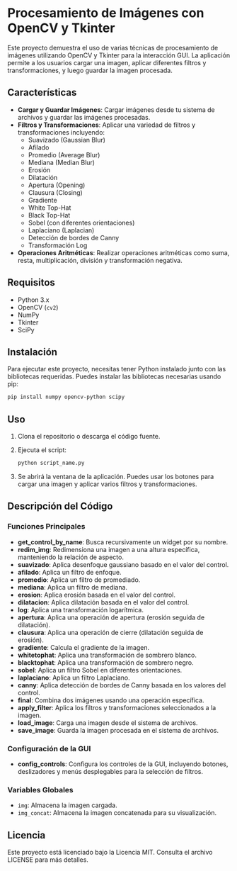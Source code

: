 
# Procesamiento de Imágenes con OpenCV y Tkinter

Este proyecto demuestra el uso de varias técnicas de procesamiento de imágenes utilizando OpenCV y Tkinter para la interacción GUI. La aplicación permite a los usuarios cargar una imagen, aplicar diferentes filtros y transformaciones, y luego guardar la imagen procesada.

## Características

- **Cargar y Guardar Imágenes**: Cargar imágenes desde tu sistema de archivos y guardar las imágenes procesadas.
- **Filtros y Transformaciones**: Aplicar una variedad de filtros y transformaciones incluyendo:
  - Suavizado (Gaussian Blur)
  - Afilado
  - Promedio (Average Blur)
  - Mediana (Median Blur)
  - Erosión
  - Dilatación
  - Apertura (Opening)
  - Clausura (Closing)
  - Gradiente
  - White Top-Hat
  - Black Top-Hat
  - Sobel (con diferentes orientaciones)
  - Laplaciano (Laplacian)
  - Detección de bordes de Canny
  - Transformación Log
- **Operaciones Aritméticas**: Realizar operaciones aritméticas como suma, resta, multiplicación, división y transformación negativa.

## Requisitos

- Python 3.x
- OpenCV (`cv2`)
- NumPy
- Tkinter
- SciPy

## Instalación

Para ejecutar este proyecto, necesitas tener Python instalado junto con las bibliotecas requeridas. Puedes instalar las bibliotecas necesarias usando pip:

```sh
pip install numpy opencv-python scipy
```

## Uso

1. Clona el repositorio o descarga el código fuente.
2. Ejecuta el script:

   ```sh
   python script_name.py
   ```

3. Se abrirá la ventana de la aplicación. Puedes usar los botones para cargar una imagen y aplicar varios filtros y transformaciones.

## Descripción del Código

### Funciones Principales

- **get_control_by_name**: Busca recursivamente un widget por su nombre.
- **redim_img**: Redimensiona una imagen a una altura específica, manteniendo la relación de aspecto.
- **suavizado**: Aplica desenfoque gaussiano basado en el valor del control.
- **afilado**: Aplica un filtro de enfoque.
- **promedio**: Aplica un filtro de promediado.
- **mediana**: Aplica un filtro de mediana.
- **erosion**: Aplica erosión basada en el valor del control.
- **dilatacion**: Aplica dilatación basada en el valor del control.
- **log**: Aplica una transformación logarítmica.
- **apertura**: Aplica una operación de apertura (erosión seguida de dilatación).
- **clausura**: Aplica una operación de cierre (dilatación seguida de erosión).
- **gradiente**: Calcula el gradiente de la imagen.
- **whitetophat**: Aplica una transformación de sombrero blanco.
- **blacktophat**: Aplica una transformación de sombrero negro.
- **sobel**: Aplica un filtro Sobel en diferentes orientaciones.
- **laplaciano**: Aplica un filtro Laplaciano.
- **canny**: Aplica detección de bordes de Canny basada en los valores del control.
- **final**: Combina dos imágenes usando una operación específica.
- **apply_filter**: Aplica los filtros y transformaciones seleccionados a la imagen.
- **load_image**: Carga una imagen desde el sistema de archivos.
- **save_image**: Guarda la imagen procesada en el sistema de archivos.

### Configuración de la GUI

- **config_controls**: Configura los controles de la GUI, incluyendo botones, deslizadores y menús desplegables para la selección de filtros.

### Variables Globales

- `img`: Almacena la imagen cargada.
- `img_concat`: Almacena la imagen concatenada para su visualización.

## Licencia

Este proyecto está licenciado bajo la Licencia MIT. Consulta el archivo LICENSE para más detalles.
